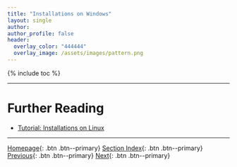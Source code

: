 ```yaml
---
title: "Installations on Windows"
layout: single
author:
author_profile: false
header:
  overlay_color: "444444"
  overlay_image: /assets/images/pattern.png
---
```


{% include toc %}









___
# Further Reading
* [Tutorial: Installations on Linux](03C-tutorial-installations-on-linux.md)

___

[Homepage](../index.md){: .btn  .btn--primary}
[Section Index](00-SetUpComputingMachine-LandingPage.md){: .btn  .btn--primary}
[Previous](03A-tutorial-installations-on-mac.md){: .btn  .btn--primary}
[Next](03C-tutorial-installations-on-linux.md){: .btn  .btn--primary}
